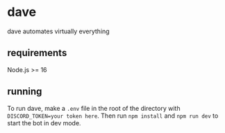 # dave

dave automates virtually everything

## requirements

Node.js >= 16

## running

To run dave, make a `.env` file in the root of the directory with `DISCORD_TOKEN=your token here`. Then run `npm install` and `npm run dev` to start the bot in dev mode.